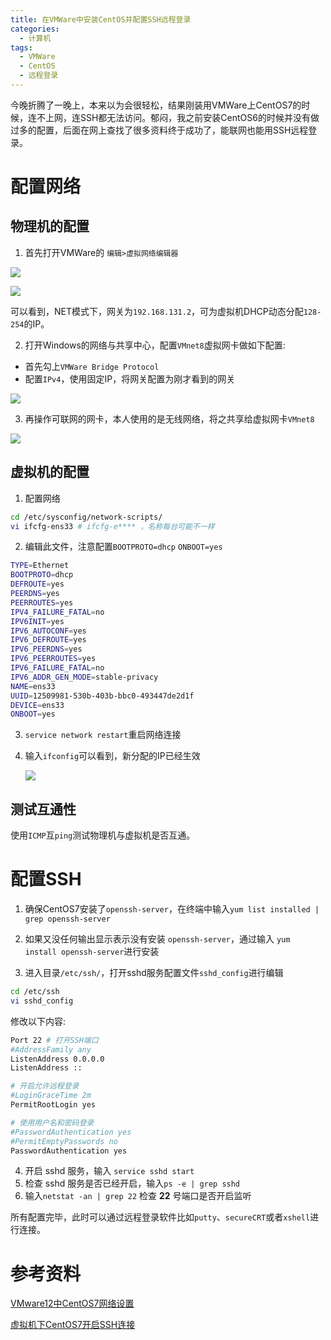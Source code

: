 ```yaml
---
title: 在VMWare中安装CentOS并配置SSH远程登录
categories:
  - 计算机
tags:
  - VMWare
  - CentOS
  - 远程登录
---
```




今晚折腾了一晚上，本来以为会很轻松，结果刚装用VMWare上CentOS7的时候，连不上网，连SSH都无法访问。郁闷，我之前安装CentOS6的时候并没有做过多的配置，后面在网上查找了很多资料终于成功了，能联网也能用SSH远程登录。



# 配置网络

## 物理机的配置

1. 首先打开VMWare的 `编辑>虚拟网络编辑器` 

![](http://xiaoyulive.oss-cn-beijing.aliyuncs.com/imgs/centOS01.jpg)

![](http://xiaoyulive.oss-cn-beijing.aliyuncs.com/imgs/centOS02.jpg)

可以看到，NET模式下，网关为`192.168.131.2`，可为虚拟机DHCP动态分配`128-254`的IP。

2. 打开Windows的网络与共享中心，配置`VMnet8`虚拟网卡做如下配置:

- 首先勾上`VMWare Bridge Protocol`
- 配置`IPv4`，使用固定IP，将网关配置为刚才看到的网关

![](http://xiaoyulive.oss-cn-beijing.aliyuncs.com/imgs/centOS03.jpg)

3. 再操作可联网的网卡，本人使用的是无线网络，将之共享给虚拟网卡`VMnet8`

![](http://xiaoyulive.oss-cn-beijing.aliyuncs.com/imgs/centOS04.jpg)



## 虚拟机的配置

1. 配置网络

```bash
cd /etc/sysconfig/network-scripts/
vi ifcfg-ens33 # ifcfg-e**** ，名称每台可能不一样
```

2. 编辑此文件，注意配置`BOOTPROTO=dhcp` `ONBOOT=yes`

```bash
TYPE=Ethernet
BOOTPROTO=dhcp
DEFROUTE=yes
PEERDNS=yes
PEERROUTES=yes
IPV4_FAILURE_FATAL=no
IPV6INIT=yes
IPV6_AUTOCONF=yes
IPV6_DEFROUTE=yes
IPV6_PEERDNS=yes
IPV6_PEERROUTES=yes
IPV6_FAILURE_FATAL=no
IPV6_ADDR_GEN_MODE=stable-privacy
NAME=ens33
UUID=12509981-530b-403b-bbc0-493447de2d1f
DEVICE=ens33
ONBOOT=yes
```

3. `service network restart`重启网络连接

4. 输入`ifconfig`可以看到，新分配的IP已经生效

   ![](http://xiaoyulive.oss-cn-beijing.aliyuncs.com/imgs/centOS05.jpg)



## 测试互通性

使用`ICMP`互`ping`测试物理机与虚拟机是否互通。



# 配置SSH

1. 确保CentOS7安装了`openssh-server`，在终端中输入`yum list installed | grep openssh-server`


2. 如果又没任何输出显示表示没有安装  `openssh-server`，通过输入  `yum install openssh-server`进行安装
3. 进入目录`/etc/ssh/`，打开sshd服务配置文件`sshd_config`进行编辑

```bash
cd /etc/ssh
vi sshd_config
```

修改以下内容:

```bash
Port 22 # 打开SSH端口
#AddressFamily any
ListenAddress 0.0.0.0
ListenAddress ::

# 开启允许远程登录
#LoginGraceTime 2m
PermitRootLogin yes

# 使用用户名和密码登录
#PasswordAuthentication yes
#PermitEmptyPasswords no
PasswordAuthentication yes
```

4. 开启  sshd  服务，输入 `service sshd start`
5. 检查  sshd  服务是否已经开启，输入`ps -e | grep sshd`
6. 输入`netstat -an | grep 22`  检查  **22** 号端口是否开启监听



所有配置完毕，此时可以通过远程登录软件比如`putty`、`secureCRT`或者`xshell`进行连接。




# 参考资料

[VMware12中CentOS7网络设置](http://www.linuxidc.com/Linux/2016-08/133998.htm) 

 [虚拟机下CentOS7开启SSH连接](http://blog.csdn.net/tuntun1120/article/details/65443757) 